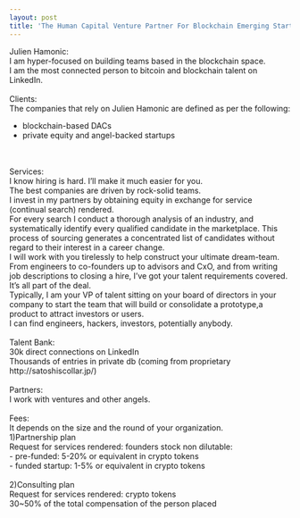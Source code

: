 ```yaml
---
layout: post
title: 'The Human Capital Venture Partner For Blockchain Emerging Startups'
---
```


Julien Hamonic: <br>
I am hyper-focused on building teams based in the blockchain space. <br>
I am the most connected person to bitcoin and blockchain talent on LinkedIn. <br>
<br>
Clients:<br>
The companies that rely on Julien Hamonic are defined as per the following:<br>
* blockchain-based DACs <br>
* private equity and angel-backed startups <br>
<br>
<br>
Services: <br>
I know hiring is hard. I’ll make it much easier for you. <br>
The best companies are driven by rock-solid teams. <br>
I invest in my partners by obtaining equity in exchange for service (continual search) rendered. <br>
For every search I conduct a thorough analysis of an industry, and systematically identify every qualified candidate in the marketplace. This process of sourcing generates a concentrated list of candidates without regard to their interest in a career change. <br>
I will work with you tirelessly to help construct your ultimate dream-team. <br>
From engineers to co-founders up to advisors and CxO, and from writing job descriptions to closing a hire, I’ve got your talent requirements covered. It’s all part of the deal. <br>
Typically, I am your VP of talent sitting on your board of directors in your company to start the team that will build or consolidate a prototype,a product to attract investors or users. <br>
I can find engineers, hackers, investors, potentially anybody. <br>
<br>
Talent Bank: <br>
30k direct connections on LinkedIn <br>
Thousands of entries in private db (coming from proprietary http://satoshiscollar.jp/) <br>
<br>
Partners: <br>
I work with ventures and other angels. <br>
<br>
Fees: <br>
It depends on the size and the round of your organization.<br>
1)Partnership plan <br>
Request for services rendered: founders stock non dilutable: <br>
- pre-funded: 5-20%  or equivalent in crypto tokens <br>
- funded startup: 1-5% or equivalent in crypto tokens <br>
<br>
2)Consulting plan <br>
Request for services rendered: crypto tokens <br>
30~50% of the total compensation of the person placed <br>

